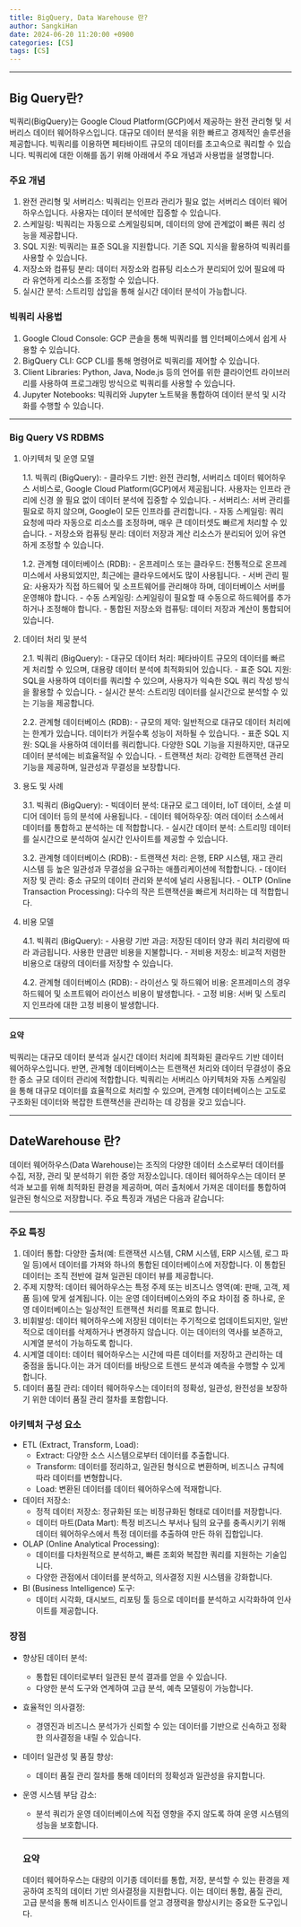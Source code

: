 ```yaml
---
title: BigQuery, Data Warehouse 란?
author: SangkiHan
date: 2024-06-20 11:20:00 +0900
categories: [CS]
tags: [CS]
---
```

------------

## Big Query란?
빅쿼리(BigQuery)는 Google Cloud Platform(GCP)에서 제공하는 완전 관리형 및 서버리스 데이터 웨어하우스입니다. 대규모 데이터 분석을 위한 빠르고 경제적인 솔루션을 제공합니다. 빅쿼리를 이용하면 페타바이트 규모의 데이터를 초고속으로 쿼리할 수 있습니다. 빅쿼리에 대한 이해를 돕기 위해 아래에서 주요 개념과 사용법을 설명합니다.

### 주요 개념
1. 완전 관리형 및 서버리스: 빅쿼리는 인프라 관리가 필요 없는 서버리스 데이터 웨어하우스입니다. 사용자는 데이터 분석에만 집중할 수 있습니다.
2. 스케일링: 빅쿼리는 자동으로 스케일링되며, 데이터의 양에 관계없이 빠른 쿼리 성능을 제공합니다.
3. SQL 지원: 빅쿼리는 표준 SQL을 지원합니다. 기존 SQL 지식을 활용하여 빅쿼리를 사용할 수 있습니다.
4. 저장소와 컴퓨팅 분리: 데이터 저장소와 컴퓨팅 리소스가 분리되어 있어 필요에 따라 유연하게 리소스를 조정할 수 있습니다.
5. 실시간 분석: 스트리밍 삽입을 통해 실시간 데이터 분석이 가능합니다.


### 빅쿼리 사용법
1. Google Cloud Console: GCP 콘솔을 통해 빅쿼리를 웹 인터페이스에서 쉽게 사용할 수 있습니다.
2. BigQuery CLI: GCP CLI를 통해 명령어로 빅쿼리를 제어할 수 있습니다.
3. Client Libraries: Python, Java, Node.js 등의 언어를 위한 클라이언트 라이브러리를 사용하여 프로그래밍 방식으로 빅쿼리를 사용할 수 있습니다.
4. Jupyter Notebooks: 빅쿼리와 Jupyter 노트북을 통합하여 데이터 분석 및 시각화를 수행할 수 있습니다.

------------

### Big Query VS RDBMS

1. 아키텍처 및 운영 모델

   1.1. 빅쿼리 (BigQuery):
       - 클라우드 기반: 완전 관리형, 서버리스 데이터 웨어하우스 서비스로, Google Cloud Platform(GCP)에서 제공됩니다. 사용자는 인프라 관리에 신경 쓸 필요 없이 데이터 분석에 집중할 수 있습니다.
       - 서버리스: 서버 관리를 필요로 하지 않으며, Google이 모든 인프라를 관리합니다.
       - 자동 스케일링: 쿼리 요청에 따라 자동으로 리소스를 조정하며, 매우 큰 데이터셋도 빠르게 처리할 수 있습니다.
       - 저장소와 컴퓨팅 분리: 데이터 저장과 계산 리소스가 분리되어 있어 유연하게 조정할 수 있습니다.

   1.2. 관계형 데이터베이스 (RDB):
       - 온프레미스 또는 클라우드: 전통적으로 온프레미스에서 사용되었지만, 최근에는 클라우드에서도 많이 사용됩니다.
       - 서버 관리 필요: 사용자가 직접 하드웨어 및 소프트웨어를 관리해야 하며, 데이터베이스 서버를 운영해야 합니다.
       - 수동 스케일링: 스케일링이 필요할 때 수동으로 하드웨어를 추가하거나 조정해야 합니다.
       - 통합된 저장소와 컴퓨팅: 데이터 저장과 계산이 통합되어 있습니다.

2. 데이터 처리 및 분석

   2.1. 빅쿼리 (BigQuery):
       - 대규모 데이터 처리: 페타바이트 규모의 데이터를 빠르게 처리할 수 있으며, 대용량 데이터 분석에 최적화되어 있습니다.
       - 표준 SQL 지원: SQL을 사용하여 데이터를 쿼리할 수 있으며, 사용자가 익숙한 SQL 쿼리 작성 방식을 활용할 수 있습니다.
       - 실시간 분석: 스트리밍 데이터를 실시간으로 분석할 수 있는 기능을 제공합니다.

   2.2. 관계형 데이터베이스 (RDB):
       - 규모의 제약: 일반적으로 대규모 데이터 처리에는 한계가 있습니다. 데이터가 커질수록 성능이 저하될 수 있습니다.
       - 표준 SQL 지원: SQL을 사용하여 데이터를 쿼리합니다. 다양한 SQL 기능을 지원하지만, 대규모 데이터 분석에는 비효율적일 수 있습니다.
       - 트랜잭션 처리: 강력한 트랜잭션 관리 기능을 제공하며, 일관성과 무결성을 보장합니다.

3. 용도 및 사례

   3.1. 빅쿼리 (BigQuery):
       - 빅데이터 분석: 대규모 로그 데이터, IoT 데이터, 소셜 미디어 데이터 등의 분석에 사용됩니다.
       - 데이터 웨어하우징: 여러 데이터 소스에서 데이터를 통합하고 분석하는 데 적합합니다.
       - 실시간 데이터 분석: 스트리밍 데이터를 실시간으로 분석하여 실시간 인사이트를 제공할 수 있습니다.

   3.2. 관계형 데이터베이스 (RDB):
       - 트랜잭션 처리: 은행, ERP 시스템, 재고 관리 시스템 등 높은 일관성과 무결성을 요구하는 애플리케이션에 적합합니다.
       - 데이터 저장 및 관리: 중소 규모의 데이터 관리와 분석에 널리 사용됩니다.
       - OLTP (Online Transaction Processing): 다수의 작은 트랜잭션을 빠르게 처리하는 데 적합합니다.

4. 비용 모델

   4.1. 빅쿼리 (BigQuery):
       - 사용량 기반 과금: 저장된 데이터 양과 쿼리 처리량에 따라 과금됩니다. 사용한 만큼만 비용을 지불합니다.
       - 저비용 저장소: 비교적 저렴한 비용으로 대량의 데이터를 저장할 수 있습니다.

   4.2. 관계형 데이터베이스 (RDB):
       - 라이선스 및 하드웨어 비용: 온프레미스의 경우 하드웨어 및 소프트웨어 라이선스 비용이 발생합니다.
       - 고정 비용: 서버 및 스토리지 인프라에 대한 고정 비용이 발생합니다.


------------

#### 요약
빅쿼리는 대규모 데이터 분석과 실시간 데이터 처리에 최적화된 클라우드 기반 데이터 웨어하우스입니다. 반면, 관계형 데이터베이스는 트랜잭션 처리와 데이터 무결성이 중요한 중소 규모 데이터 관리에 적합합니다. 빅쿼리는 서버리스 아키텍처와 자동 스케일링을 통해 대규모 데이터를 효율적으로 처리할 수 있으며, 관계형 데이터베이스는 고도로 구조화된 데이터와 복잡한 트랜잭션을 관리하는 데 강점을 갖고 있습니다.

------------

## DateWarehouse 란?
데이터 웨어하우스(Data Warehouse)는 조직의 다양한 데이터 소스로부터 데이터를 수집, 저장, 관리 및 분석하기 위한 중앙 저장소입니다. 데이터 웨어하우스는 데이터 분석과 보고를 위해 최적화된 환경을 제공하며, 여러 출처에서 가져온 데이터를 통합하여 일관된 형식으로 저장합니다. 주요 특징과 개념은 다음과 같습니다:

------------

### 주요 특징
1. 데이터 통합: 다양한 출처(예: 트랜잭션 시스템, CRM 시스템, ERP 시스템, 로그 파일 등)에서 데이터를 가져와 하나의 통합된 데이터베이스에 저장합니다. 이 통합된 데이터는 조직 전반에 걸쳐 일관된 데이터 뷰를 제공합니다.
2. 주제 지향적: 데이터 웨어하우스는 특정 주제 또는 비즈니스 영역(예: 판매, 고객, 제품 등)에 맞게 설계됩니다. 이는 운영 데이터베이스와의 주요 차이점 중 하나로, 운영 데이터베이스는 일상적인 트랜잭션 처리를 목표로 합니다.
3. 비휘발성: 데이터 웨어하우스에 저장된 데이터는 주기적으로 업데이트되지만, 일반적으로 데이터를 삭제하거나 변경하지 않습니다. 이는 데이터의 역사를 보존하고, 시계열 분석이 가능하도록 합니다.
4. 시계열 데이터: 데이터 웨어하우스는 시간에 따른 데이터를 저장하고 관리하는 데 중점을 둡니다.이는 과거 데이터를 바탕으로 트렌드 분석과 예측을 수행할 수 있게 합니다.
5. 데이터 품질 관리: 데이터 웨어하우스는 데이터의 정확성, 일관성, 완전성을 보장하기 위한 데이터 품질 관리 절차를 포함합니다.

### 아키텍처 구성 요소
+ ETL (Extract, Transform, Load):
  + Extract: 다양한 소스 시스템으로부터 데이터를 추출합니다.
  + Transform: 데이터를 정리하고, 일관된 형식으로 변환하며, 비즈니스 규칙에 따라 데이터를 변형합니다.
  + Load: 변환된 데이터를 데이터 웨어하우스에 적재합니다.
+ 데이터 저장소:
  + 정적 데이터 저장소: 정규화된 또는 비정규화된 형태로 데이터를 저장합니다.
  + 데이터 마트(Data Mart): 특정 비즈니스 부서나 팀의 요구를 충족시키기 위해 데이터 웨어하우스에서 특정 데이터를 추출하여 만든 하위 집합입니다.
+ OLAP (Online Analytical Processing):
  + 데이터를 다차원적으로 분석하고, 빠른 조회와 복잡한 쿼리를 지원하는 기술입니다.
  + 다양한 관점에서 데이터를 분석하고, 의사결정 지원 시스템을 강화합니다.
+ BI (Business Intelligence) 도구:
  + 데이터 시각화, 대시보드, 리포팅 툴 등으로 데이터를 분석하고 시각화하여 인사이트를 제공합니다.

### 장점
+ 향상된 데이터 분석:
  + 통합된 데이터로부터 일관된 분석 결과를 얻을 수 있습니다.
  + 다양한 분석 도구와 연계하여 고급 분석, 예측 모델링이 가능합니다.
+ 효율적인 의사결정:
  + 경영진과 비즈니스 분석가가 신뢰할 수 있는 데이터를 기반으로 신속하고 정확한 의사결정을 내릴 수 있습니다.
+ 데이터 일관성 및 품질 향상:
  + 데이터 품질 관리 절차를 통해 데이터의 정확성과 일관성을 유지합니다.
+ 운영 시스템 부담 감소:
  + 분석 쿼리가 운영 데이터베이스에 직접 영향을 주지 않도록 하여 운영 시스템의 성능을 보호합니다.

  ------------

  ### 요약
  데이터 웨어하우스는 대량의 이기종 데이터를 통합, 저장, 분석할 수 있는 환경을 제공하여 조직의 데이터 기반 의사결정을 지원합니다. 이는 데이터 통합, 품질 관리, 고급 분석을 통해 비즈니스 인사이트를 얻고 경쟁력을 향상시키는 중요한 도구입니다.